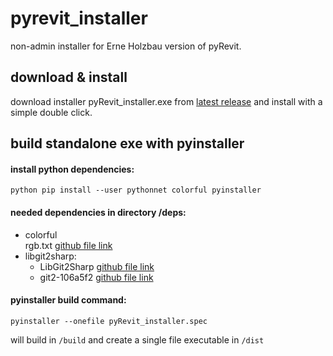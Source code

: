 # pyrevit_installer
non-admin installer for Erne Holzbau version of pyRevit.

## download & install
download installer pyRevit_installer.exe from [latest release](https://github.com/erneagholzbau/pyrevit_installer/releases/latest) 
and install with a simple double click.

## build standalone exe with pyinstaller
#### install python dependencies:<br>
`python pip install --user pythonnet colorful pyinstaller`

#### needed dependencies in directory /deps:
* colorful <br>
    rgb.txt [github file link](https://github.com/timofurrer/colorful/blob/master/colorful/data/rgb.txt)
* libgit2sharp:
    * LibGit2Sharp [github file link](https://github.com/eirannejad/pyRevit/blob/master/bin/LibGit2Sharp.dll)
    * git2-106a5f2 [github file link]()

#### pyinstaller build command:

`pyinstaller --onefile pyRevit_installer.spec`

will build in `/build` and create a single file executable in `/dist`
